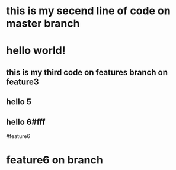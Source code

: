 # this is my secend line of code on master branch
# hello world!
## this is my third code on features branch on feature3
## hello 5
## hello 6#fff
#feature6
# feature6 on branch
